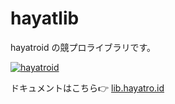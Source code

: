 # hayatlib
hayatroid の競プロライブラリです。

[![hayatroid](https://img.shields.io/endpoint?url=https%3A%2F%2Fatcoder-badges.now.sh%2Fapi%2Fatcoder%2Fjson%2Fhayatroid)](https://atcoder.jp/users/hayatroid)

ドキュメントはこちら👉 [lib.hayatro.id](https://lib.hayatro.id)
